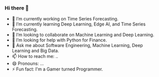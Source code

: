 ### Hi there 👋

- 🔭 I’m currently working on Time Series Forecasting.
- 🌱 I’m currently learning Deep Learning, Edge AI, and Time Series Forecasting.
- 👯 I’m looking to collaborate on Machine Learning and Deep Learning.
- 🤔 I’m looking for help with Python for Finance.
- 💬 Ask me about Software Engineering, Machine Learning, Deep Learning and Big Data.
- 📫 How to reach me: ..
- 😄 Pronouns: ...
- ⚡ Fun fact: I'm a Gamer turned Programmer.

